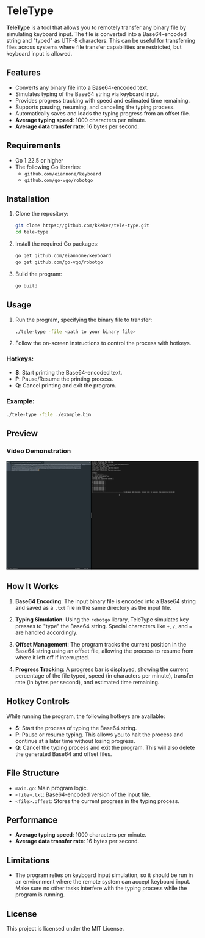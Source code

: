 # TeleType

**TeleType** is a tool that allows you to remotely transfer any binary file by simulating keyboard input. The file is converted into a Base64-encoded string and "typed" as UTF-8 characters. This can be useful for transferring files across systems where file transfer capabilities are restricted, but keyboard input is allowed.

## Features

- Converts any binary file into a Base64-encoded text.
- Simulates typing of the Base64 string via keyboard input.
- Provides progress tracking with speed and estimated time remaining.
- Supports pausing, resuming, and canceling the typing process.
- Automatically saves and loads the typing progress from an offset file.
- **Average typing speed**: 1000 characters per minute.
- **Average data transfer rate**: 16 bytes per second.

## Requirements

- Go 1.22.5 or higher
- The following Go libraries:
  - `github.com/eiannone/keyboard`
  - `github.com/go-vgo/robotgo`

## Installation

1. Clone the repository:

   ```bash
   git clone https://github.com/kkeker/tele-type.git
   cd tele-type
   ```

2. Install the required Go packages:

   ```bash
   go get github.com/eiannone/keyboard
   go get github.com/go-vgo/robotgo
   ```

3. Build the program:

   ```bash
   go build
   ```

## Usage

1. Run the program, specifying the binary file to transfer:

   ```bash
   ./tele-type -file <path to your binary file>
   ```

2. Follow the on-screen instructions to control the process with hotkeys.

### Hotkeys:

- **S**: Start printing the Base64-encoded text.
- **P**: Pause/Resume the printing process.
- **Q**: Cancel printing and exit the program.

### Example:

```bash
./tele-type -file ./example.bin
```

## Preview

### Video Demonstration

[![TeleType Video](./TeleType.png)](./TeleType.mp4)

## How It Works

1. **Base64 Encoding**: The input binary file is encoded into a Base64 string and saved as a `.txt` file in the same directory as the input file.

2. **Typing Simulation**: Using the `robotgo` library, TeleType simulates key presses to "type" the Base64 string. Special characters like `+`, `/`, and `=` are handled accordingly.

3. **Offset Management**: The program tracks the current position in the Base64 string using an offset file, allowing the process to resume from where it left off if interrupted.

4. **Progress Tracking**: A progress bar is displayed, showing the current percentage of the file typed, speed (in characters per minute), transfer rate (in bytes per second), and estimated time remaining.

## Hotkey Controls

While running the program, the following hotkeys are available:

- **S**: Start the process of typing the Base64 string.
- **P**: Pause or resume typing. This allows you to halt the process and continue at a later time without losing progress.
- **Q**: Cancel the typing process and exit the program. This will also delete the generated Base64 and offset files.

## File Structure

- `main.go`: Main program logic.
- `<file>.txt`: Base64-encoded version of the input file.
- `<file>.offset`: Stores the current progress in the typing process.

## Performance

- **Average typing speed**: 1000 characters per minute.
- **Average data transfer rate**: 16 bytes per second.

## Limitations

- The program relies on keyboard input simulation, so it should be run in an environment where the remote system can accept keyboard input. Make sure no other tasks interfere with the typing process while the program is running.

## License

This project is licensed under the MIT License.
